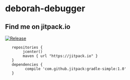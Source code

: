# deborah-debugger

## Find me on jitpack.io 
[![Release](https://jitpack.io/v/khiekmann/deborah-debugger.svg)](https://jitpack.io/khiekmann/deborah-debugger)

```
   repositories {
        jcenter()
        maven { url "https://jitpack.io" }
   }
   dependencies {
         compile 'com.github.jitpack:gradle-simple:1.0'
   }
```

